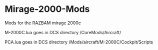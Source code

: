 # Mirage-2000-Mods
Mods for the RAZBAM mirage 2000c


M-2000C.lua goes in DCS directory /CoreMods/Aircraft/
  
  
PCA.lua goes in DCS directory /Mods/aircraft/M-2000C/Cockpit/Scripts
